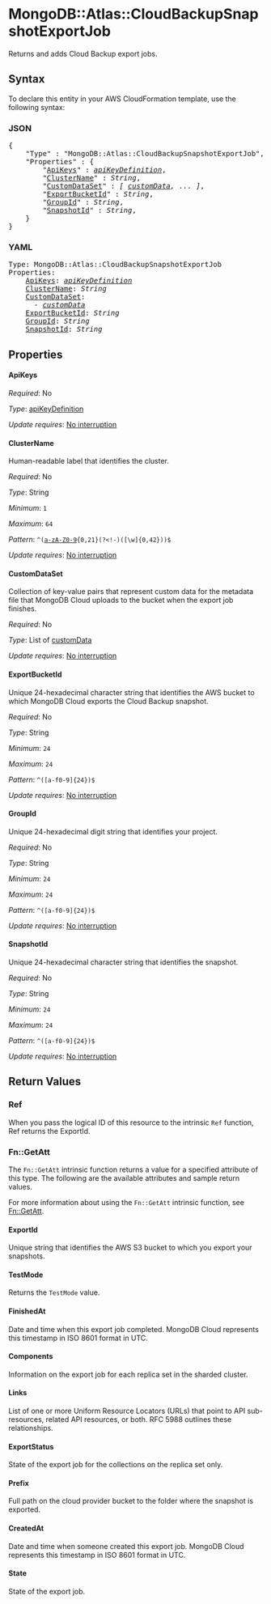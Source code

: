 # MongoDB::Atlas::CloudBackupSnapshotExportJob

Returns and adds Cloud Backup export jobs.

## Syntax

To declare this entity in your AWS CloudFormation template, use the following syntax:

### JSON

<pre>
{
    "Type" : "MongoDB::Atlas::CloudBackupSnapshotExportJob",
    "Properties" : {
        "<a href="#apikeys" title="ApiKeys">ApiKeys</a>" : <i><a href="apikeydefinition.md">apiKeyDefinition</a></i>,
        "<a href="#clustername" title="ClusterName">ClusterName</a>" : <i>String</i>,
        "<a href="#customdataset" title="CustomDataSet">CustomDataSet</a>" : <i>[ <a href="customdata.md">customData</a>, ... ]</i>,
        "<a href="#exportbucketid" title="ExportBucketId">ExportBucketId</a>" : <i>String</i>,
        "<a href="#groupid" title="GroupId">GroupId</a>" : <i>String</i>,
        "<a href="#snapshotid" title="SnapshotId">SnapshotId</a>" : <i>String</i>,
    }
}
</pre>

### YAML

<pre>
Type: MongoDB::Atlas::CloudBackupSnapshotExportJob
Properties:
    <a href="#apikeys" title="ApiKeys">ApiKeys</a>: <i><a href="apikeydefinition.md">apiKeyDefinition</a></i>
    <a href="#clustername" title="ClusterName">ClusterName</a>: <i>String</i>
    <a href="#customdataset" title="CustomDataSet">CustomDataSet</a>: <i>
      - <a href="customdata.md">customData</a></i>
    <a href="#exportbucketid" title="ExportBucketId">ExportBucketId</a>: <i>String</i>
    <a href="#groupid" title="GroupId">GroupId</a>: <i>String</i>
    <a href="#snapshotid" title="SnapshotId">SnapshotId</a>: <i>String</i>
</pre>

## Properties

#### ApiKeys

_Required_: No

_Type_: <a href="apikeydefinition.md">apiKeyDefinition</a>

_Update requires_: [No interruption](https://docs.aws.amazon.com/AWSCloudFormation/latest/UserGuide/using-cfn-updating-stacks-update-behaviors.html#update-no-interrupt)

#### ClusterName

Human-readable label that identifies the cluster.

_Required_: No

_Type_: String

_Minimum_: <code>1</code>

_Maximum_: <code>64</code>

_Pattern_: <code>^([a-zA-Z0-9]([a-zA-Z0-9-]){0,21}(?<!-)([\w]{0,42}))$</code>

_Update requires_: [No interruption](https://docs.aws.amazon.com/AWSCloudFormation/latest/UserGuide/using-cfn-updating-stacks-update-behaviors.html#update-no-interrupt)

#### CustomDataSet

Collection of key-value pairs that represent custom data for the metadata file that MongoDB Cloud uploads to the bucket when the export job finishes.

_Required_: No

_Type_: List of <a href="customdata.md">customData</a>

_Update requires_: [No interruption](https://docs.aws.amazon.com/AWSCloudFormation/latest/UserGuide/using-cfn-updating-stacks-update-behaviors.html#update-no-interrupt)

#### ExportBucketId

Unique 24-hexadecimal character string that identifies the AWS bucket to which MongoDB Cloud exports the Cloud Backup snapshot.

_Required_: No

_Type_: String

_Minimum_: <code>24</code>

_Maximum_: <code>24</code>

_Pattern_: <code>^([a-f0-9]{24})$</code>

_Update requires_: [No interruption](https://docs.aws.amazon.com/AWSCloudFormation/latest/UserGuide/using-cfn-updating-stacks-update-behaviors.html#update-no-interrupt)

#### GroupId

Unique 24-hexadecimal digit string that identifies your project.

_Required_: No

_Type_: String

_Minimum_: <code>24</code>

_Maximum_: <code>24</code>

_Pattern_: <code>^([a-f0-9]{24})$</code>

_Update requires_: [No interruption](https://docs.aws.amazon.com/AWSCloudFormation/latest/UserGuide/using-cfn-updating-stacks-update-behaviors.html#update-no-interrupt)

#### SnapshotId

Unique 24-hexadecimal character string that identifies the snapshot.

_Required_: No

_Type_: String

_Minimum_: <code>24</code>

_Maximum_: <code>24</code>

_Pattern_: <code>^([a-f0-9]{24})$</code>

_Update requires_: [No interruption](https://docs.aws.amazon.com/AWSCloudFormation/latest/UserGuide/using-cfn-updating-stacks-update-behaviors.html#update-no-interrupt)

## Return Values

### Ref

When you pass the logical ID of this resource to the intrinsic `Ref` function, Ref returns the ExportId.

### Fn::GetAtt

The `Fn::GetAtt` intrinsic function returns a value for a specified attribute of this type. The following are the available attributes and sample return values.

For more information about using the `Fn::GetAtt` intrinsic function, see [Fn::GetAtt](https://docs.aws.amazon.com/AWSCloudFormation/latest/UserGuide/intrinsic-function-reference-getatt.html).

#### ExportId

Unique string that identifies the AWS S3 bucket to which you export your snapshots.

#### TestMode

Returns the <code>TestMode</code> value.

#### FinishedAt

Date and time when this export job completed. MongoDB Cloud represents this timestamp in ISO 8601 format in UTC.

#### Components

Information on the export job for each replica set in the sharded cluster.

#### Links

List of one or more Uniform Resource Locators (URLs) that point to API sub-resources, related API resources, or both. RFC 5988 outlines these relationships.

#### ExportStatus

State of the export job for the collections on the replica set only.

#### Prefix

Full path on the cloud provider bucket to the folder where the snapshot is exported.

#### CreatedAt

Date and time when someone created this export job. MongoDB Cloud represents this timestamp in ISO 8601 format in UTC.

#### State

State of the export job.

